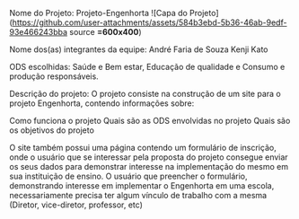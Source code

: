 Nome do Projeto: Projeto-Engenhorta
![Capa do Projeto](https://github.com/user-attachments/assets/584b3ebd-5b36-46ab-9edf-93e466243bba source **=600x400**)

Nome dos(as) integrantes da equipe: André Faria de Souza
                                    Kenji Kato

                                    
ODS escolhidas: Saúde e Bem estar, Educação de qualidade e Consumo e produção responsáveis.



Descrição do projeto: O projeto consiste na construção de um site para o projeto Engenhorta, contendo informações sobre:

Como funciona o projeto
Quais são as ODS envolvidas no projeto
Quais são os objetivos do projeto

O site também possui uma página contendo um formulário de inscrição, onde o usuário que se interessar pela proposta do projeto consegue enviar os seus dados para demonstrar 
interesse na implementação do mesmo em sua instituição de ensino. O usuário que preencher o formulário, demonstrando interesse em implementar o Engenhorta em uma escola, necessariamente 
precisa ter algum  vínculo de  trabalho com a mesma (Diretor, vice-diretor, professor, etc)
